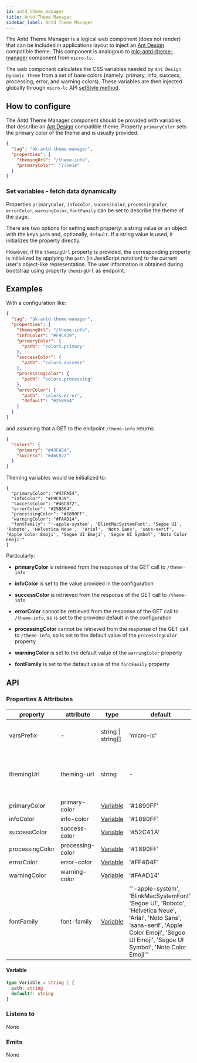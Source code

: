 ```yaml
---
id: antd_theme_manager
title: Antd Theme Manager
sidebar_label: Antd Theme Manager
---
```




<!--
WARNING:
This file is automatically generated. Please edit the 'README' file of the corresponding component and run `yarn copy:docs`
-->

[ant-design]: https://ant.design/
[mlc-antd-theme-manager]: https://micro-lc.io/add-ons/components/mlc-antd-theme-manager
[setStyle]: https://micro-lc.io/api/micro-lc-api/extensions#csssetstyle



The Antd Theme Manager is a logical web component (does not render) that can be included in applications layout to inject an [Ant Design][ant-design] compatible theme.
This component is analogous to [mlc-antd-theme-manager] component from `micro-lc`.

The web component calculates the CSS variables needed by `Ant Design Dynamic Theme` from a set of base colors (namely: primary, info, success, processing, error, and warning colors).
These variables are then injected globally through `micro-lc` API [setStyle method][setStyle].


## How to configure

The Antd Theme Manager component should be provided with variables that describe an [Ant Design][ant-design] compatible theme.
Property `primaryColor` sets the primary color of the theme and is usually provided.

```json
{
  "tag": "bk-antd-theme-manager",
  "properties": {
    "themingUrl": "/theme-info",
    "primaryColor": "771e1e"
  }
}
```

### Set variables - fetch data dynamically

Properties `primaryColor`, `infoColor`, `successColor`, `processingColor`, `errorColor`, `warningColor`, `fontFamily` can be set to describe the theme of the page.

There are two options for setting each property: a string value or an object with the keys `path` and, optionally, `default`.
If a string value is used, it initializes the property directly.

However, if the `themingUrl` property is provided, the corresponding property is initialized by applying the `path` (in JavaScript notation) to the current user's object-like representation.
The user information is obtained during bootstrap using property `themingUrl` as endpoint.

## Examples

With a configuration like:

```json
{
  "tag": "bk-antd-theme-manager",
  "properties": {
    "themingUrl": "/theme-info",
    "infoColor": "#F9C939",
    "primaryColor": {
      "path": "colors.primary"
    },
    "successColor": {
      "path": "colors.success"
    },
    "processingColor": {
      "path": "colors.processing"
    },
    "errorColor": {
      "path": "colors.error",
      "default": "#25B864"
    }
  }
}
```

and assuming that a GET to the endpoint `/theme-info` returns

```json
{
  "colors": {
    "primary": "#43FA54",
    "success": "#46C872"
  }
}
```

Theming variables would be initialized to:

```jsonc
{
  "primaryColor": "#43FA54",
  "infoColor": "#F9C939",
  "successColor": "#46C872",
  "errorColor": "#25B864",
  "processingColor": "#1890FF",
  "warningColor": "#FAAD14",
  "fontFamily": "'-apple-system', 'BlinkMacSystemFont', 'Segoe UI', 'Roboto', 'Helvetica Neue',  'Arial', 'Noto Sans', 'sans-serif', 'Apple Color Emoji', 'Segoe UI Emoji', 'Segoe UI Symbol', 'Noto Color Emoji'"
}
```

Particularly:

- **primaryColor** is retrieved from the response of the GET call to `/theme-info`

- **infoColor** is set to the value provided in the configuration

- **successColor** is retrieved from the response of the GET call to `/theme-info`

- **errorColor** cannot be retrieved from the response of the GET call to `/theme-info`, so is set to the provided default in the configuration

- **processingColor** cannot be retrieved from the response of the GET call to `/theme-info`, so is set to the default value of the `processingColor` property

- **warningColor** is set to the default value of the `warningColor` property

- **fontFamily** is set to the default value of the `fontFamily` property



## API

### Properties & Attributes

| property        | attribute        | type                   | default    | description                                               |
| --------------- | ---------------- | ---------------------- | ---------- | --------------------------------------------------------- |
| varsPrefix      | -                | string \| string[]     | 'micro-lc' | prefix to apply to css variables                          |
| themingUrl      | theming-url      | string                 | -          | optional endpoint to call to initialize theming variables |
| primaryColor    | primary-color    | [Variable](#variable) | '#1890FF'  | primary color                                             |
| infoColor       | info-color       | [Variable](#variable) | '#1890FF'  | info color                                                |
| successColor    | success-color    | [Variable](#variable) | '#52C41A'  | success color                                             |
| processingColor | processing-color | [Variable](#variable) | '#1890FF'  | processing color                                          |
| errorColor      | error-color      | [Variable](#variable) | '#FF4D4F'  | error color                                               |
| warningColor    | warning-color    | [Variable](#variable) | '#FAAD14'  | warning color                                             |
| fontFamily      | font-family      | [Variable](#variable) | "'-apple-system', 'BlinkMacSystemFont', 'Segoe UI', 'Roboto', 'Helvetica Neue',  'Arial', 'Noto Sans', 'sans-serif', 'Apple Color Emoji', 'Segoe UI Emoji', 'Segoe UI Symbol', 'Noto Color Emoji'" | fonts |


#### Variable

```typescript
type Variable = string | {
  path: string
  default?: string
}
```

### Listens to

None

### Emits

None

